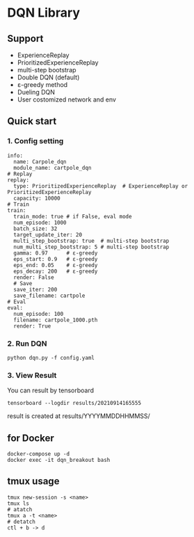 # DQN Library

## Support
- ExperienceReplay
- PrioritizedExperienceReplay
- multi-step bootstrap
- Double DQN (default)
- ε-greedy method
- Dueling DQN
- User costomized network and env

## Quick start
### 1. Config setting
```
info:
  name: Carpole_dqn
  module_name: cartpole_dqn
# Replay
replay:
  type: PrioritizedExperienceReplay  # ExperienceReplay or PrioritizedExperienceReplay
  capacity: 10000
# Train
train: 
  train_mode: true # if False, eval mode
  num_episode: 1000
  batch_size: 32
  target_update_iter: 20
  multi_step_bootstrap: true  # multi-step bootstrap
  num_multi_step_bootstrap: 5 # multi-step bootstrap
  gamma: 0.97      # ε-greedy
  eps_start: 0.9   # ε-greedy
  eps_end: 0.05    # ε-greedy
  eps_decay: 200   # ε-greedy
  render: False
  # Save
  save_iter: 200
  save_filename: cartpole
# Eval
eval:
  num_episode: 100
  filename: cartpole_1000.pth
  render: True
```

### 2. Run DQN
```
python dqn.py -f config.yaml
```

### 3. View Result
You can result by tensorboard
```
tensorboard --logdir results/20210914165555
```
result is created at results/YYYYMMDDHHMMSS/


## for Docker
```
docker-compose up -d
docker exec -it dqn_breakout bash
```

## tmux usage
```
tmux new-session -s <name>  
tmux ls
# atatch
tmux a -t <name>
# detatch
ctl + b -> d  
```